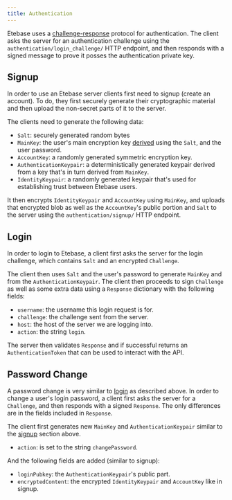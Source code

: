 ```yaml
---
title: Authentication
---
```


Etebase uses a [challenge-response](https://en.wikipedia.org/wiki/Challenge%E2%80%93response_authentication) protocol for authentication. The client asks the server for an authentication challenge using the `authentication/login_challenge/` HTTP endpoint, and then responds with a signed message to prove it posses the authentication private key.


## Signup

In order to use an Etebase server clients first need to signup (create an account). To do, they first securely generate their cryptographic material and then upload the non-secret parts of it to the server.

The clients need to generate the following data:

* `Salt`: securely generated random bytes
* `MainKey`: the user's main encryption key [derived](./introduction.md#key-derivation) using the `Salt`, and the user password.
* `AccountKey`: a randomly generated symmetric encryption key.
* `AuthenticationKeypair`: a deterministically generated keypair derived from a key that's in turn derived from `MainKey`.
* `IdentityKeypair`: a randomly generated keypair that's used for establishing trust between Etebase users.

It then encrypts `IdentityKeypair` and `AccountKey` using `MainKey`, and uploads that encrypted blob as well as the `AccountKey`'s public portion and `Salt` to the server using the `authentication/signup/` HTTP endpoint.


## Login

In order to login to Etebase, a client first asks the server for the login challenge, which contains `Salt` and an encrypted `Challenge`.

The client then uses `Salt` and the user's password to generate `MainKey` and from the `AuthenticationKeypair`. The client then proceeds to sign `Challenge` as well as some extra data using a `Response` dictionary with the following fields:

* `username`: the username this login request is for.
* `challenge`: the challenge sent from the server.
* `host`: the host of the server we are logging into.
* `action`: the string `login`.

The server then validates `Response` and if successful returns an `AuthenticationToken` that can be used to interact with the API.


## Password Change

A password change is very similar to [login](#login) as described above.
In order to change a user's login password, a client first asks the server for a `Challenge`, and then responds with a signed `Response`. The only differences are in the fields included in `Response`.

The client first generates new `MainKey` and `AuthenticationKeypair` similar to the [signup](#signup) section above.

* `action`: is set to the string `changePassword`.

And the following fields are added (similar to signup):

* `loginPubkey`: the `AuthenticationKeypair`'s public part.
* `encryptedContent`: the encrypted `IdentityKeypair` and `AccountKey` like in signup.
